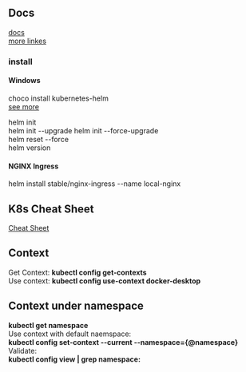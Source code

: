 ## Docs
[docs](https://helm.sh/docs/)  
[more linkes](https://helm.sh/docs/related/)  

### install

#### Windows

choco install kubernetes-helm  
[see more](https://helm.sh/docs/using_helm/#installing-helm)

helm init  
helm init --upgrade
helm init --force-upgrade  
helm reset --force  
helm version  

#### NGINX Ingress
helm install stable/nginx-ingress --name local-nginx

## K8s Cheat Sheet  

[Cheat Sheet](https://kubernetes.io/docs/reference/kubectl/cheatsheet/)  

## Context
Get Context: 
**kubectl config get-contexts**  
Use context: 
**kubectl config use-context docker-desktop**  

## Context under namespace
**kubectl get namespace**  
Use context with default naemspace:  
**kubectl config set-context --current --namespace={@namespace}**  
Validate:  
**kubectl config view | grep namespace:**
